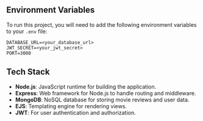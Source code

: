 ## Environment Variables
To run this project, you will need to add the following environment variables to your `.env` file:

```
DATABASE_URL=<your_database_url>
JWT_SECRET=<your_jwt_secret>
PORT=3000
```

## Tech Stack
- **Node.js**: JavaScript runtime for building the application.
- **Express**: Web framework for Node.js to handle routing and middleware.
- **MongoDB**: NoSQL database for storing movie reviews and user data.
- **EJS**: Templating engine for rendering views.
- **JWT**: For user authentication and authorization.
